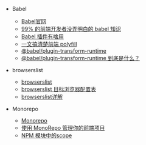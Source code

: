 <!--
 * @Desc: 
 * @FilePath: /tutor-babel/docs/md/reference.md
 * @Author: liujianwei1
 * @Date: 2021-05-14 13:45:05
 * @LastEditors: liujianwei1
 * @Reference Desc: 
-->
- Babel
  - [Babel官网](https://babeljs.io/)
  - [99% 的前端开发者没弄明白的 babel 知识](https://mp.weixin.qq.com/s/hfztxp26YyMOSxiKF2i4eg?utm_source=wechat_session&utm_medium=social&utm_oi=706045932076040192)  
  - [Babel 插件有啥用](https://zhuanlan.zhihu.com/p/61780633)
  - [一文搞清楚前端 polyfill](https://zhuanlan.zhihu.com/p/71640183)
  - [@babel/plugin-transform-runtime](https://www.cnblogs.com/zhansu/p/13339745.html)
  - [@babel/plugin-transform-runtime 到底是什么？](https://zhuanlan.zhihu.com/p/147083132)
- browserslist  
  - [browserslist](https://github.com/browserslist/browserslist)
  - [browserslist 目标浏览器配置表](https://www.jianshu.com/p/bd9cb7861b85)
  - [browserslist详解](https://www.jianshu.com/p/d45a31c50711)

- Monorepo  
  - [Monorepo](https://zhuanlan.zhihu.com/p/77577415)
  - [使用 MonoRepo 管理你的前端项目](https://zhuanlan.zhihu.com/p/333021512)
  - [NPM 模块中的scope](https://www.jianshu.com/p/ac5b5f65320b)
